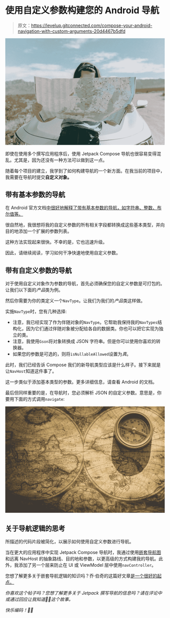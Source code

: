 # 使用自定义参数构建您的 Android 导航

> 原文：<https://levelup.gitconnected.com/compose-your-android-navigation-with-custom-arguments-20d4467b5dfd>

![](img/debd56da6eae3bcb1a22390e93b2ff8e.png)

即使在使用多个撰写应用程序后，使用 Jetpack Compose 导航也很容易变得混乱。尤其是，因为还没有一种方法可以做到这一点。

随着每个项目的建立，我学到了如何构建导航的一个新方面。在我当前的项目中，我需要在导航时提交**自定义对象。**

## 带有基本参数的导航

在 Android 官方文档[中很好地解释了带有基本参数的导航，如字符串、整数、布尔值等。](https://developer.android.com/jetpack/compose/navigation#nav-with-args)

很自然地，我很想将我的自定义参数的所有相关字段都转换成这些基本类型，并向目的地添加一个扩展的参数列表。

这种方法实现起来很快。不幸的是，它也迅速升级。

因此，请继续阅读，学习如何干净快速地使用自定义参数。

## 带有自定义参数的导航

对于使用自定义对象作为参数的导航，首先必须确保您的自定义参数是可打包的。让我们以下面的*产品*类为例。

然后你需要为你的类定义一个`NavType`。让我们为我们的*产品*类这样做。

实施`NavType`时，您有几种选择:

*   注意，我已经实现了作为伴随对象的`NavType`。它帮助我保持我的`NavTypes`结构化，因为它们通过伴随对象被分配给各自的数据类。你也可以把它实现为独立的类。
*   注意，我使用`Gson`将对象转换成 JSON 字符串。但是你可以使用你喜欢的转换器。
*   如果您的参数是可选的，则将`isNullableAllowed`设置为*真*。

此时，我们已经告诉 Compose 我们的新导航类型应该是什么样子。接下来就是让`NavHost`知道这件事了。

这一步类似于添加基本类型的参数。更多详细信息，请查看 Android 的文档。

最后但同样重要的是，在导航时，您必须解析 JSON 的自定义参数。意思是，你要用下面的方式调用`navigate`:

![](img/b2a917eef1faaa188b837987cd65947f.png)

## 关于导航逻辑的思考

所描述的代码片段被简化，以展示如何使用自定义参数进行导航。

当在更大的应用程序中实现 Jetpack Compose 导航时，我通过使用[嵌套导航图](https://developer.android.com/jetpack/compose/navigation#nested-nav)和远离 NavHost 的抽象路线、目的地和参数，以更高级的方式构建我的导航。此外，我添加了另一个层来防止在 UI 或 ViewModel 层中使用`navController`。

您想了解更多关于嵌套导航逻辑的知识吗？乔·伯奇的这篇好文章[是一个很好的起点。](https://hitherejoe.medium.com/nested-navigation-graphs-in-jetpack-compose-dc0ada1d4726)

*你喜欢这个帖子吗？您想了解更多关于 Jetpack 撰写导航的信息吗？请在评论中或通过回应让我知道👏🏻这个故事。*

*快乐编码！🧑‍💻*